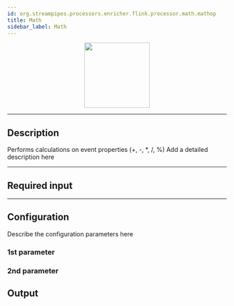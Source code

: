 ```yaml
---
id: org.streampipes.processors.enricher.flink.processor.math.mathop
title: Math
sidebar_label: Math
---
```




<p align="center"> 
    <img src="/img/pipeline-elements/org.streampipes.processors.enricher.flink.processor.math.mathop/icon.png" width="150px;" class="pe-image-documentation"/>
</p>

***

## Description

Performs calculations on event properties (+, -, *, /, %)
Add a detailed description here

***

## Required input


***

## Configuration

Describe the configuration parameters here

### 1st parameter


### 2nd parameter

## Output